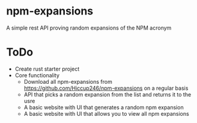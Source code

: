 # npm-expansions
A simple rest API proving random expansions of the NPM acronym

# ToDo
- Create rust starter project
- Core functionality
    - Download all npm-expansions from https://github.com/Hiccup246/npm-expansions on a regular basis
    - API that picks a random expansion from the list and returns it to the usre
    - A basic website with UI that generates a random npm expansion
    - A basic website with UI that allows you to view all npm expansions
    